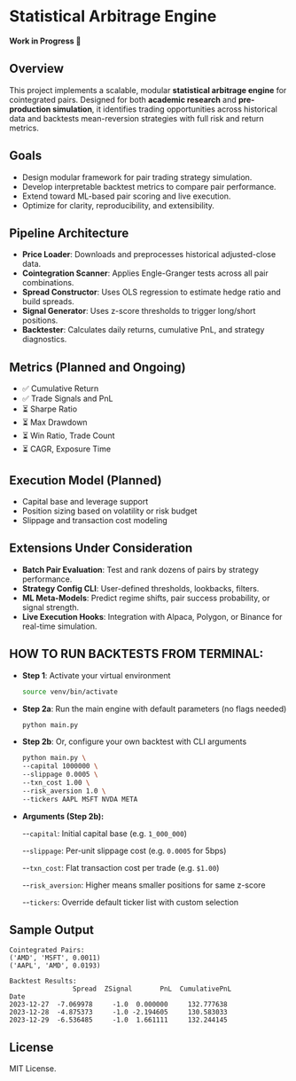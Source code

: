 # Statistical Arbitrage Engine

**Work in Progress 🚧**

## Overview  
This project implements a scalable, modular **statistical arbitrage engine** for cointegrated pairs. Designed for both **academic research** and **pre-production simulation**, it identifies trading opportunities across historical data and backtests mean-reversion strategies with full risk and return metrics.


## Goals
- Design modular framework for pair trading strategy simulation.
- Develop interpretable backtest metrics to compare pair performance.
- Extend toward ML-based pair scoring and live execution.
- Optimize for clarity, reproducibility, and extensibility.

## Pipeline Architecture  
- **Price Loader**: Downloads and preprocesses historical adjusted-close data.
- **Cointegration Scanner**: Applies Engle-Granger tests across all pair combinations.
- **Spread Constructor**: Uses OLS regression to estimate hedge ratio and build spreads.
- **Signal Generator**: Uses z-score thresholds to trigger long/short positions.
- **Backtester**: Calculates daily returns, cumulative PnL, and strategy diagnostics.

## Metrics (Planned and Ongoing)
- ✅ Cumulative Return  
- ✅ Trade Signals and PnL  
- ⏳ Sharpe Ratio  
- ⏳ Max Drawdown  
- ⏳ Win Ratio, Trade Count  
- ⏳ CAGR, Exposure Time  

## Execution Model (Planned)
- Capital base and leverage support  
- Position sizing based on volatility or risk budget  
- Slippage and transaction cost modeling  

## Extensions Under Consideration
- **Batch Pair Evaluation**: Test and rank dozens of pairs by strategy performance.
- **Strategy Config CLI**: User-defined thresholds, lookbacks, filters.
- **ML Meta-Models**: Predict regime shifts, pair success probability, or signal strength.
- **Live Execution Hooks**: Integration with Alpaca, Polygon, or Binance for real-time simulation.

## HOW TO RUN BACKTESTS FROM TERMINAL:

- **Step 1**: Activate your virtual environment  
  ```bash
  source venv/bin/activate

- **Step 2a**: Run the main engine with default parameters (no flags needed)
  ```bash
  python main.py

- **Step 2b**: Or, configure your own backtest with CLI arguments
  ```bash
  python main.py \
  --capital 1000000 \
  --slippage 0.0005 \
  --txn_cost 1.00 \
  --risk_aversion 1.0 \
  --tickers AAPL MSFT NVDA META

- **Arguments (Step 2b):**

    --`capital`: Initial capital base (e.g. `1_000_000`)

    --`slippage`: Per-unit slippage cost (e.g. `0.0005` for 5bps)

    --`txn_cost`: Flat transaction cost per trade (e.g. `$1.00`)

    --`risk_aversion`: Higher means smaller positions for same z-score

    --`tickers`: Override default ticker list with custom selection

## Sample Output

```
Cointegrated Pairs:
('AMD', 'MSFT', 0.0011)
('AAPL', 'AMD', 0.0193)

Backtest Results:
                Spread  ZSignal       PnL  CumulativePnL
Date                                                   
2023-12-27  -7.069978     -1.0  0.000000     132.777638
2023-12-28  -4.875373     -1.0 -2.194605     130.583033
2023-12-29  -6.536485     -1.0  1.661111     132.244145

```

## License  
MIT License.
